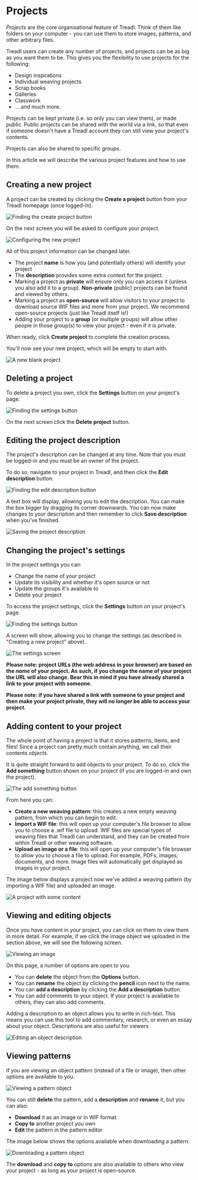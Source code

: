 # Projects
_Projects_ are the core organisational feature of Treadl. Think of them like folders on your computer - you can use them to store images, patterns, and other arbitrary files.

Treadl users can create any number of projects, and projects can be as big as you want them to be. This gives you the flexibility to use projects for the following:

* Design inspirations
* Individual weaving projects
* Scrap books
* Galleries
* Classwork
* ... and much more.

Projects can be kept private (i.e. so only you can view them), or made public. Public projects can be shared with the world via a link, so that even if someone doesn't have a Treadl account they can still view your project's contents.

Projects can also be shared to specific _groups_.

In this article we will describe the various project features and how to use them.

## Creating a new project
A project can be created by clicking the **Create a project** button from your Treadl homepage (once logged-in).

![Finding the create project button](/images/docs/projects1.png)

On the next screen you will be asked to configure your project.

![Configuring the new project](/images/docs/projects2.png)

All of this project information can be changed later.

* The project **name** is how you (and potentially others) will identify your project
* The **description** provides some extra context for the project.
* Marking a project as **private** will ensure only you can access it (unless you also add it to a group). **Non-private** (public) projects can be found and viewed by others.
* Marking a project as **open-source** will allow visitors to your project to download source WIF files and more from your project. We recommend open-source projects (just like Treadl itself is!)
* Adding your project to a **group** (or multiple groups) will allow other people in those group(s) to view your project - even if it is private.

When ready, click **Create project** to complete the creation process.

You'll now see your new project, which will be empty to start with.

![A new blank project](/images/docs/projects3.png)

## Deleting a project
To delete a project you own, click the **Settings** button on your project's page.

![Finding the settings button](/images/docs/projects6.png)

On the next screen click the **Delete project** button.

## Editing the project description
The project's description can be changed at any time. Note that you must be logged-in and you must be an owner of the project.

To do so, navigate to your project in Treadl, and then click the **Edit description** button.

![Finding the edit description button](/images/docs/projects4.png)

A text box will display, allowing you to edit the description. You can make the box bigger by dragging its corner downwards. You can now make changes to your description and then remember to click **Save description** when you've finished.

![Saving the project description](/images/docs/projects5.png)

## Changing the project's settings
In the project settings you can:

* Change the name of your project
* Update its visibility and whether it's open source or not
* Update the groups it's available to
* Delete your project

To access the project settings, click the **Settings** button on your project's page.

![Finding the settings button](/images/docs/projects6.png)

A screen will show, allowing you to change the settings (as described in "Creating a new project" above).

![The settings screen](/images/docs/projects7.png)

**Please note: project URLs (the web address in your browser) are based on the _name_ of your project. As such, if you change the name of your project the URL will also change. Bear this in mind if you have already shared a link to your project with someone.**

**Please note: if you have shared a link with someone to your project and then make your project private, they will no longer be able to access your project.**

## Adding content to your project
The whole point of having a project is that it stores patterns, items, and files! Since a project can pretty much contain anything, we call their contents _objects_.

It is quite straight forward to add objects to your project. To do so, click the **Add something** button shown on your project (if you are logged-in and own the project).

![The add something button](/images/docs/projects8.png)

From here you can:

* **Create a new weaving pattern**: this creates a new empty weaving pattern, from which you can begin to edit.
* **Import a WIF file**: this will open up your computer's file browser to allow you to choose a .wif file to upload. WIF files are special types of weaving files that Treadl can understand, and they can be created from within Treadl or other weaving software.
* **Upload an image or a file**: this will open up your computer's file browser to allow you to choose a file to upload. For example, PDFs, images, documents, and more. Image files will automatically get displayed as images in your project.

The image below displays a project now we've added a weaving pattern (by importing a WIF file) and uploaded an image.

![A project with some content](/images/docs/projects9.png)

## Viewing and editing objects
Once you have content in your project, you can click on them to view them in more detail. For example, if we click the image object we uploaded in the section above, we will see the following screen.

![Viewing an image](/images/docs/projects10.png)

On this page, a number of options are open to you.

* You can **delete** the object from the **Options** button.
* You can **rename** the object by clicking the **pencil** icon next to the name.
* You can **add a description** by clicking the **Add a description** button.
* You can add comments to your object. If your project is available to others, they can also add comments.

Adding a description to an object allows you to write in rich-text. This means you can use this tool to add commentary, research, or even an essay about your object. Descriptions are also useful for viewers

![Editing an object description](/images/docs/projects11.png)

## Viewing patterns
If you are viewing an object pattern (instead of a file or image), then other options are available to you.

![Viewing a pattern object](/images/docs/projects12.png)

You can still **delete** the pattern, add a **description** and **rename** it, but you can also:

* **Download** it as an image or in WIF format
* **Copy to** another project you own
* **Edit** the pattern in the pattern editor

The image below shows the options available when downloading a pattern.

![Downloading a pattern object](/images/docs/projects13.png)

The **download** and **copy to** options are also available to others who view your project - as long as your project is open-source.